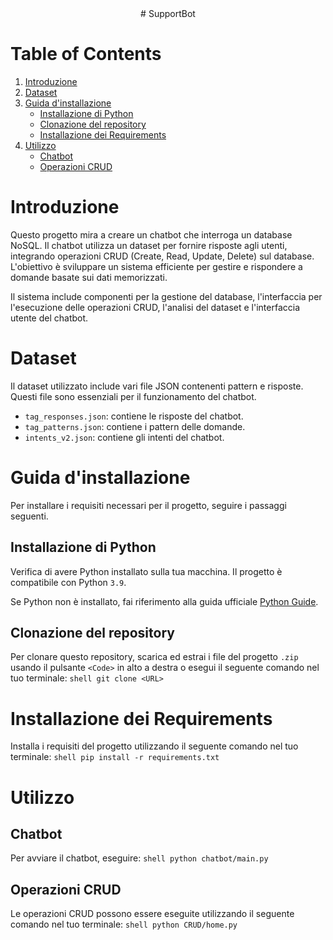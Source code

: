 <div align="center">
# SupportBot
</div>

# Table of Contents

1. [Introduzione](#introduzione)
2. [Dataset](#dataset)
3. [Guida d'installazione](#guida-installazione)
   - [Installazione di Python](#installazione-python)
   - [Clonazione del repository](#clonazione-del-repository)
   - [Installazione dei Requirements](#installazione-requirements)
5. [Utilizzo](#utilizzo)
   - [Chatbot](#chatbot)
   - [Operazioni CRUD](#operazioni-crud)

# Introduzione

Questo progetto mira a creare un chatbot che interroga un database NoSQL. Il chatbot utilizza un dataset per fornire risposte agli utenti, integrando operazioni CRUD (Create, Read, Update, Delete) sul database. L'obiettivo è sviluppare un sistema efficiente per gestire e rispondere a domande basate sui dati memorizzati.

Il sistema include componenti per la gestione del database, l'interfaccia per l'esecuzione delle operazioni CRUD, l'analisi del dataset e l'interfaccia utente del chatbot.

# Dataset

Il dataset utilizzato include vari file JSON contenenti pattern e risposte. Questi file sono essenziali per il funzionamento del chatbot.

- `tag_responses.json`: contiene le risposte del chatbot.
- `tag_patterns.json`: contiene i pattern delle domande.
- `intents_v2.json`: contiene gli intenti del chatbot.

# Guida d'installazione

Per installare i requisiti necessari per il progetto, seguire i passaggi seguenti.

## Installazione di Python

Verifica di avere Python installato sulla tua macchina. Il progetto è compatibile con Python `3.9`.

Se Python non è installato, fai riferimento alla guida ufficiale [Python Guide](https://www.python.org/downloads/).

## Clonazione del repository

Per clonare questo repository, scarica ed estrai i file del progetto `.zip` usando il pulsante `<Code>` in alto a destra o esegui il seguente comando nel tuo terminale:
```shell git clone <URL>```


# Installazione dei Requirements
Installa i requisiti del progetto utilizzando il seguente comando nel tuo terminale:
```shell pip install -r requirements.txt```

# Utilizzo
## Chatbot
Per avviare il chatbot, eseguire:
```shell python chatbot/main.py```
## Operazioni CRUD
Le operazioni CRUD possono essere eseguite utilizzando il seguente comando nel tuo terminale:
```shell python CRUD/home.py```
